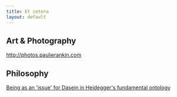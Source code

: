 ```yaml
---
title: Et cetera
layout: default
---
```

## Art & Photography

<http://photos.paulwrankin.com>

## Philosophy

[Being as an 'issue' for Dasein in Heidegger's fundamental ontology](http://files.paulwrankin.com/library/PHIL3300_Being_as_an_issue_for_Dasein.pdf)
